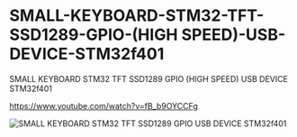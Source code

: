 # SMALL-KEYBOARD-STM32-TFT-SSD1289-GPIO-(HIGH SPEED)-USB-DEVICE-STM32f401
SMALL KEYBOARD STM32 TFT SSD1289 GPIO (HIGH SPEED) USB DEVICE STM32f401

https://www.youtube.com/watch?v=fB_b9OYCCFg

![SMALL KEYBOARD STM32 TFT SSD1289 GPIO USB DEVICE STM32f401](https://github.com/offpic/SMALL-KEYBOARD-STM32-TFT-SSD1289-GPIO-USB-DEVICE-STM32f401/assets/31142397/1a9266a4-6ce1-4315-b538-4138592db1b2)
